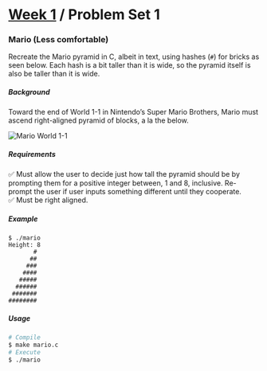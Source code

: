 # [Week 1](../) / Problem Set 1

### Mario (Less comfortable)

Recreate the Mario pyramid in C, albeit in text, using hashes (`#`) for bricks as seen below. Each hash is a bit taller than it is wide, so the pyramid itself is also be taller than it is wide.

##### Background
Toward the end of World 1-1 in Nintendo’s Super Mario Brothers, Mario must ascend right-aligned pyramid of blocks, a la the below.

![Mario World 1-1](https://cs50.harvard.edu/x/2021/psets/1/mario/less/pyramid.png)


##### Requirements
:white_check_mark: Must allow the user to decide just how tall the pyramid should be by prompting them for a positive integer between, 1 and 8, inclusive. Re-prompt the user if user inputs something different until they cooperate.\
:white_check_mark: Must be right aligned.


##### Example
```
$ ./mario
Height: 8
       #
      ##
     ###
    ####
   #####
  ######
 #######
########
```

##### Usage
```bash
# Compile
$ make mario.c
# Execute
$ ./mario
```